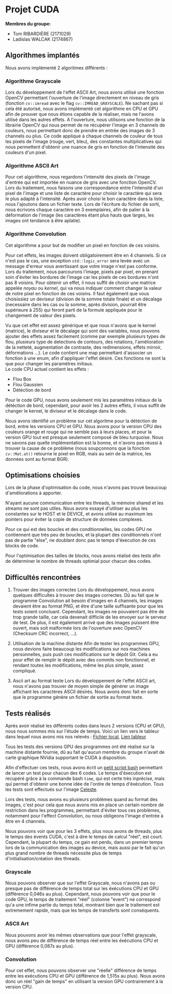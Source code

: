 # Projet CUDA
**Membres du groupe:**  
 - Tom RIBARDIÈRE (2171029)  
 - Ladislas WALCAK (2174867)

## Algorithmes implantés

Nous avons implémenté 2 algoritmes différents :

### Algorithme Grayscale

Lors du développement de l'effet ASCII Art, nous avons utilisé une fonction OpenCV permettant l'ouverture de l'image directement en niveau de gris 
(fonction `cv::imread` avec le flag `cv::IMREAD_GRAYSCALE`). Ne sachant pas si cela été autorisé, nous avons implémenté cet algorithme en CPU et GPU afin de prouver
que nous étions capable de la réaliser, mais ne l'avons utilisé dans les autres effets. A l'ouverture, nous utilisons une fonction de la librairie OpenCV qui nous permet de ne récupérer l'image en 3 channels de couleurs, nous permettant donc de prendre en entrée des images de 3 channels ou plus. Ce code applique à chaque channels de couleur de tous les pixels de 
l'image (rouge, vert, bleu), des constantes multiplicatives qui nous permettent d'obtenir une nuance de gris en fonction de l'intensité des couleurs d'un pixel.

### Algorithme ASCII Art

Pour cet algorithme, nous regardons l'intensité des pixels de l'image d'entrée qui est importée en nuance de gris avec une fonction OpenCV.
Lors du traitement, nous faisons une correspondance entre l'intensité d'un pixel de l'image et une liste de caractère pour choisir le caractère qui sera le plus adapté à l'intensité.
Après avoir choisi le bon caractère dans la liste, nous l'ajoutons dans un fichier texte. Lors de l'écriture du fichier de sorti, nous écrivons chaque caractère en 3 exemplaires, 
afin de palier à la déformation de l'image (les caractères étant plus hauts que larges, les images ont tendance à être aplatie).

### Algorithme Convolution

Cet algorithme a pour but de modifier un pixel en fonction de ces voisins.

Pour cet effets, les images doivent obligatoirement être en 4 channels. Si ce n'est pas le cas, une exception `std::logic_error` sera levée avec un message d'erreur vous avertissant que
votre image n'est pas conforme. Lors du traitement, nous parcourons l'image, pixels par pixel, en prenant soin d'éviter les bordures de l'image car les pixels de ces bordures n'ont pas 8 voisins.
Pour obtenir un effet, il nous suffit de choisir une matrice appelée *noyau* ou *kernel*, qui va nous indiquer comment changer la valeur de notre pixel en fonction de ces voisins.
Il faut également que vous choisissiez un deviseur (division de la somme totale finale) et un décalage (necessaire dans les cas ou la somme, après division, pourrait être supérieure à 255)
qui feront parti de la formule appliquée pour le changement de valeur des pixels.

Vu que cet effet est assez générique et que nous n'avons que le kernel (matrice), le diviseur et le décalage qui sont des variables, nous pouvons ajouter des effets assez facilement (comme par exemple plusieurs types de flou, plusieurs type de detections de contours, des rotations, l'amélioration de la netteté, augmentation de contraste, des redimensions, effets mirroir, déformations ...).
Le code contient une map permettant d'associer un fonction à une enum, afin d'appliquer l'effet désiré. Ces fonctions ne sont la que pour changer les paramètres initiaux.  
Le code CPU actuel contient les effets :
- Flou Box
- Flou Gaussien
- Détéction de bord

Pour le code GPU, nous avons seulement mis les paramètres initiaux de la détéction de bord, cependant, pour avoir les 2 autres effets, il vous suffit de changer le kernel, le diviseur et le décalage dans le code. 

Nous avons identifié un problème sur cet algoritme pour la détéction de bord, entre les versions CPU et GPU. Nous avons pour la version CPU des couleurs orange et rouge 
qui ne semble pas à leurs places, et pour la version GPU tout est presque seulement composé de bleu turquoise. Nous ne savons pas quelle implémentation est la bonne, et n'avons
pas réussi à trouver la cause de ce problème (nous soupçonnons que la fonction `cv::Mat.at()` retourne le pixel en RGB, mais au sein de la matrice, les données sont au format BGR).

## Optimisations choisies

Lors de la phase d'optimisation du code, nous n'avons pas trouvé beaucoup d'améliorations à apporter.

N'ayant aucune communication entre les threads, la mémoire shared et les streams ne sont pas utiles. Nous avons essayé d'utiliser au plus les constantes sur le HOST et le DEVICE, et
avons utilisé au maximum les pointers pour éviter la copie de structure de données complexes.  

Pour ce qui est des boucles et des conditionnelles, les codes GPU ne contiennent que très peu de boucles, et la plupart des conditionnels n'ont pas de partie "else", ne doublant donc pas le
temps d'éxecution de ces blocks de code. 

Pour l'optimisation des tailles de blocks, nous avons réalisé des tests afin de déterminer le nombre de threads optimial pour chacun des codes.

## Difficultés rencontrées

1. Trouver des images correctes
   Lors du développement, nous avons quelques difficultés à trouver des images correctes. Dû au fait que le programme Convolution ait besoin d'images en 4 channels, les images devaient être
   au format PNG, et être d'une taille suffisante pour que les tests soient concluant. Cependant, les images ne pouvaient pas être de trop grande taille, car cela devenait difficile de les envoyer
   sur le serveur de test. De plus, il est également arrivé que des images puissent être ouvert, mais soit malformée lors de l'ouverture avec OpenCV (Checksum CRC incorrect, ...).  
   
2. Utilisation de la machine distante 
   Afin de tester les programmes GPU, nous devions faire beaucoup les modifications sur nos machines personnelles, puis push ces modifications sur le dépôt Git. Cela a eu pour effet de remplir le dépôt
   avec des commits non fonctionnel, et rendant toutes les modifications, même les plus simple, assez compliqué.  
   
3. Ascii art au format texte
   Lors du développement de l'effet ASCII art, nous n'avons pas trouver de moyen simple de générer un image affichant les caractères ASCII désirés. Nous avons donc
   fait en sorte que le programme génère un fichier de sortie au format texte.  
   
## Tests réalisés 

Après avoir réalisé les différents codes dans leurs 2 versions (CPU et GPU), nous nous sommes mis sur l'étude de temps.
Voici un lien vers le tableur dans lequel nous avons mis nos relevés : [Fichier local](resources/benchmarks.pdf), [Lien tableur](https://docs.google.com/spreadsheets/d/1R7NSRRONeWaLxqyIPqeSVBCTHMc6pXrAg4N14QCkn4A/edit?usp=sharing)  

Tous les tests des versions GPU des programmes ont été réalisé sur la machine distante fournie, dû au fait qu'aucun membre du groupe n'avait de carte graphique NVidia supportant le CUDA à disposition.

Afin d'effectuer ces tests, nous avons écrit un [petit script bash](test.sh) permettant de lancer un test pour chacun des 6 codes. Le temps d'éxecution est recupéré grâce à la commande bash `time`, 
qui est certe très inprécise, mais qui permet d'obtenir une bonne idée de l'ordre de temps d'éxécution. Tous les tests sont effectués sur l'image [Celeste](input/Celeste.png).  

Lors des tests, nous avons eu plusieurs problèmes quand au format des images, c'est pour cela que nous avons mis en place un certain nombre de restriction dans les programmes, 
permettant d'éviter tous ces problèmes, notamment pour l'effect Convolution, ou nous obligeons l'image d'entrée à être en 4 channels.

Nous pouvons voir que pour les 3 effets, plus nous avons de threads, plus le temps des évents CUDA, c'est à dire le temps de calcul "réel", est court. Cependant, la plupart du temps, ce gain est
perdu, dans un premier temps lors de la communication des images au device, mais aussi par le fait qu'un plus grand nombre de threads nécessite plus de temps d'initialisation/création des threads.

### Grayscale
Nous pouvons observer que sur l'effet Grayscale, nous n'avons pas ou presque pas de différence de temps total sur les éxécutions CPU et
GPU (différence 0,046s au plus). Cependant, nous pouvons voir que pour le code GPU, le temps de traitement "réel" (colonne "event") ne correspond qu'a une infime partie du temps total, 
montrant bien que le traitement est extremement rapide, mais que les temps de transferts sont conséquents.

### ASCII Art
Nous pouvons avoir les mêmes observations que pour l'effet grayscale, nous avons peu de différence de temps réel entre les éxécutions
CPU et GPU (différence 0,087s au plus).

### Convolution
Pour cet effet, nous pouvons observer une "réelle" différence de temps entre les exécutions CPU et GPU (différence de 1,515s au plus).
Nous avons donc un réel "gain de temps" en utilisant la version GPU contrairement à la version CPU.














